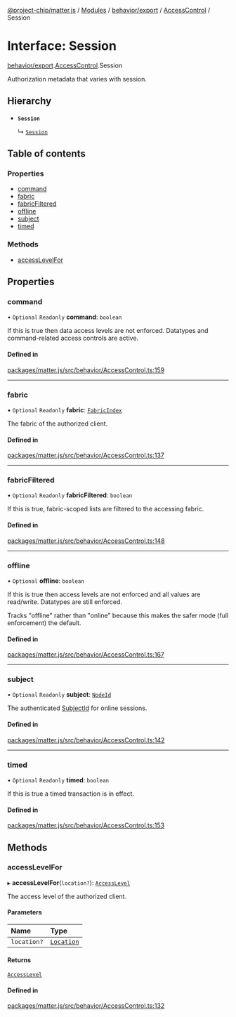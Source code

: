 [@project-chip/matter.js](../README.md) / [Modules](../modules.md) / [behavior/export](../modules/behavior_export.md) / [AccessControl](../modules/behavior_export.AccessControl.md) / Session

# Interface: Session

[behavior/export](../modules/behavior_export.md).[AccessControl](../modules/behavior_export.AccessControl.md).Session

Authorization metadata that varies with session.

## Hierarchy

- **`Session`**

  ↳ [`Session`](behavior_cluster_export._internal_.Session.md)

## Table of contents

### Properties

- [command](behavior_export.AccessControl.Session.md#command)
- [fabric](behavior_export.AccessControl.Session.md#fabric)
- [fabricFiltered](behavior_export.AccessControl.Session.md#fabricfiltered)
- [offline](behavior_export.AccessControl.Session.md#offline)
- [subject](behavior_export.AccessControl.Session.md#subject)
- [timed](behavior_export.AccessControl.Session.md#timed)

### Methods

- [accessLevelFor](behavior_export.AccessControl.Session.md#accesslevelfor)

## Properties

### command

• `Optional` `Readonly` **command**: `boolean`

If this is true then data access levels are not enforced.  Datatypes and command-related access controls are
active.

#### Defined in

[packages/matter.js/src/behavior/AccessControl.ts:159](https://github.com/project-chip/matter.js/blob/3adaded6/packages/matter.js/src/behavior/AccessControl.ts#L159)

___

### fabric

• `Optional` `Readonly` **fabric**: [`FabricIndex`](../modules/datatype_export.md#fabricindex)

The fabric of the authorized client.

#### Defined in

[packages/matter.js/src/behavior/AccessControl.ts:137](https://github.com/project-chip/matter.js/blob/3adaded6/packages/matter.js/src/behavior/AccessControl.ts#L137)

___

### fabricFiltered

• `Optional` `Readonly` **fabricFiltered**: `boolean`

If this is true, fabric-scoped lists are filtered to the accessing
fabric.

#### Defined in

[packages/matter.js/src/behavior/AccessControl.ts:148](https://github.com/project-chip/matter.js/blob/3adaded6/packages/matter.js/src/behavior/AccessControl.ts#L148)

___

### offline

• `Optional` **offline**: `boolean`

If this is true then access levels are not enforced and all values are read/write.  Datatypes are still
enforced.

Tracks "offline" rather than "online" because this makes the safer mode (full enforcement) the default.

#### Defined in

[packages/matter.js/src/behavior/AccessControl.ts:167](https://github.com/project-chip/matter.js/blob/3adaded6/packages/matter.js/src/behavior/AccessControl.ts#L167)

___

### subject

• `Optional` `Readonly` **subject**: [`NodeId`](../modules/datatype_export.md#nodeid)

The authenticated [SubjectId](../modules/datatype_export.md#subjectid) for online sessions.

#### Defined in

[packages/matter.js/src/behavior/AccessControl.ts:142](https://github.com/project-chip/matter.js/blob/3adaded6/packages/matter.js/src/behavior/AccessControl.ts#L142)

___

### timed

• `Optional` `Readonly` **timed**: `boolean`

If this is true a timed transaction is in effect.

#### Defined in

[packages/matter.js/src/behavior/AccessControl.ts:153](https://github.com/project-chip/matter.js/blob/3adaded6/packages/matter.js/src/behavior/AccessControl.ts#L153)

## Methods

### accessLevelFor

▸ **accessLevelFor**(`location?`): [`AccessLevel`](../enums/cluster_export.AccessLevel.md)

The access level of the authorized client.

#### Parameters

| Name | Type |
| :------ | :------ |
| `location?` | [`Location`](behavior_export.AccessControl.Location.md) |

#### Returns

[`AccessLevel`](../enums/cluster_export.AccessLevel.md)

#### Defined in

[packages/matter.js/src/behavior/AccessControl.ts:132](https://github.com/project-chip/matter.js/blob/3adaded6/packages/matter.js/src/behavior/AccessControl.ts#L132)
